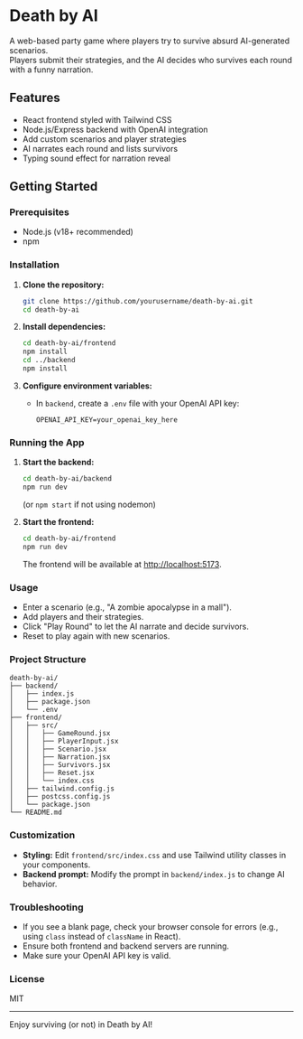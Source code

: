 # Death by AI

A web-based party game where players try to survive absurd AI-generated scenarios.  
Players submit their strategies, and the AI decides who survives each round with a funny narration.

## Features

- React frontend styled with Tailwind CSS
- Node.js/Express backend with OpenAI integration
- Add custom scenarios and player strategies
- AI narrates each round and lists survivors
- Typing sound effect for narration reveal

## Getting Started

### Prerequisites

- Node.js (v18+ recommended)
- npm

### Installation

1. **Clone the repository:**
   ```sh
   git clone https://github.com/yourusername/death-by-ai.git
   cd death-by-ai
   ```

2. **Install dependencies:**
   ```sh
   cd death-by-ai/frontend
   npm install
   cd ../backend
   npm install
   ```

3. **Configure environment variables:**
   - In `backend`, create a `.env` file with your OpenAI API key:
     ```
     OPENAI_API_KEY=your_openai_key_here
     ```

### Running the App

1. **Start the backend:**
   ```sh
   cd death-by-ai/backend
   npm run dev
   ```
   (or `npm start` if not using nodemon)

2. **Start the frontend:**
   ```sh
   cd death-by-ai/frontend
   npm run dev
   ```
   The frontend will be available at [http://localhost:5173](http://localhost:5173).

### Usage

- Enter a scenario (e.g., "A zombie apocalypse in a mall").
- Add players and their strategies.
- Click "Play Round" to let the AI narrate and decide survivors.
- Reset to play again with new scenarios.

### Project Structure

```
death-by-ai/
├── backend/
│   ├── index.js
│   ├── package.json
│   └── .env
├── frontend/
│   ├── src/
│   │   ├── GameRound.jsx
│   │   ├── PlayerInput.jsx
│   │   ├── Scenario.jsx
│   │   ├── Narration.jsx
│   │   ├── Survivors.jsx
│   │   ├── Reset.jsx
│   │   └── index.css
│   ├── tailwind.config.js
│   ├── postcss.config.js
│   └── package.json
└── README.md
```

### Customization

- **Styling:** Edit `frontend/src/index.css` and use Tailwind utility classes in your components.
- **Backend prompt:** Modify the prompt in `backend/index.js` to change AI behavior.

### Troubleshooting

- If you see a blank page, check your browser console for errors (e.g., using `class` instead of `className` in React).
- Ensure both frontend and backend servers are running.
- Make sure your OpenAI API key is valid.

### License

MIT

---

Enjoy surviving (or not) in Death by AI!

